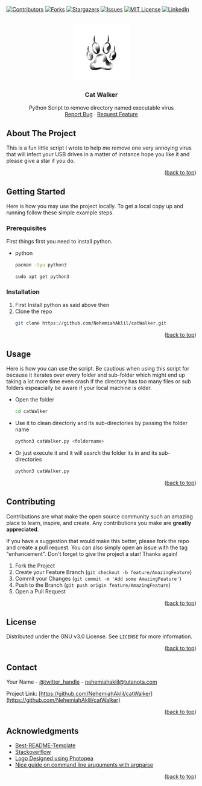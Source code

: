 <div id="top"></div>
<!--
*** Thanks for checking out the catWalker. If you have a suggestion
*** that would make this better, please fork the repo and create a pull request
*** or simply open an issue with the tag "enhancement".
*** Don't forget to give the project a star!
*** Thanks again! Now go create something AMAZING! :D
-->



<!-- PROJECT SHIELDS -->
<!--
*** I'm using markdown "reference style" links for readability.
*** Reference links are enclosed in brackets [ ] instead of parentheses ( ).
*** See the bottom of this document for the declaration of the reference variables
*** for contributors-url, forks-url, etc. This is an optional, concise syntax you may use.
*** https://www.markdownguide.org/basic-syntax/#reference-style-links
-->
[![Contributors][contributors-shield]][contributors-url]
[![Forks][forks-shield]][forks-url]
[![Stargazers][stars-shield]][stars-url]
[![Issues][issues-shield]][issues-url]
[![MIT License][license-shield]][license-url]
[![LinkedIn][linkedin-shield]][linkedin-url]



<!-- PROJECT LOGO -->
<br />
<div align="center">
  <a href="https://github.com/NehemiahAklil/catWalker">
    <img src="img/logo.png" alt="Logo" width="150" height="150">
  </a>

<h3 align="center"><b>Cat Walker</b></h3>

  <p align="center">
    Python Script to remove directory named executable virus 
    <br />
    <a href="https://github.com/NehemiahAklil/catWalker/issues">Report Bug</a>
    ·
    <a href="https://github.com/NehemiahAklil/catWalker/issues">Request Feature</a>
  </p>
</div>



<!-- ABOUT THE PROJECT -->
## About The Project

<!-- [![Product Name Screen Shot][product-screenshot]](https://example.com) -->
 This is a fun little script I wrote to help me remove one very annoying virus that will infect your USB drives in a matter of instance hope you like it and please give a star if you do.

<p align="right">(<a href="#top">back to top</a>)</p>


<!-- GETTING STARTED -->
## Getting Started

Here is how you may use the project locally.
To get a local copy up and running follow these simple example steps.

### Prerequisites

First things first you need to install python.
* python
  ```sh
  pacman -Syu python3
  ```
  ```
  sudo apt get python3
  ```
### Installation

1. First Install python as said above then
2. Clone the repo
   ```sh
   git clone https://github.com/NehemiahAklil/catWalker.git
   ```

<p align="right">(<a href="#top">back to top</a>)</p>



<!-- USAGE EXAMPLES -->
## Usage

Here is how you can use the script. Be cautious when using this script for because it iterates over every folder and sub-folder which might end up taking a lot more time even crash if the directory has too many files or sub folders espeacially be aware if your local machine is older.  

* Open the folder
    ```sh
    cd catWalker
    ```
* Use it to clean directoriy and its sub-directories by passing the folder name
  
    ```sh
    python3 catWalker.py <foldername> 
    ```
* Or just execute it and it will search the folder its in and its sub-directories
    ```sh
    python3 catWalker.py 
    ```
<p align="right">(<a href="#top">back to top</a>)</p>



<!-- CONTRIBUTING -->
## Contributing

Contributions are what make the open source community such an amazing place to learn, inspire, and create. Any contributions you make are **greatly appreciated**.

If you have a suggestion that would make this better, please fork the repo and create a pull request. You can also simply open an issue with the tag "enhancement".
Don't forget to give the project a star! Thanks again!

1. Fork the Project
2. Create your Feature Branch (`git checkout -b feature/AmazingFeature`)
3. Commit your Changes (`git commit -m 'Add some AmazingFeature'`)
4. Push to the Branch (`git push origin feature/AmazingFeature`)
5. Open a Pull Request

<p align="right">(<a href="#top">back to top</a>)</p>



<!-- LICENSE -->
## License

Distributed under the GNU v3.0 License. See `LICENSE` for more information.

<p align="right">(<a href="#top">back to top</a>)</p>



<!-- CONTACT -->
## Contact

Your Name - [@twitter_handle](https://twitter.com/AklilNehemiah) - nehemiahaklil@tutanota.com

Project Link: [https://github.com/NehemiahAklil/catWalker](https://github.com/NehemiahAklil/catWalker)

<p align="right">(<a href="#top">back to top</a>)</p>



<!-- ACKNOWLEDGMENTS -->
## Acknowledgments

* [Best-README-Template](https://github.com/othneildrew/Best-README-Template)
* [Stackoverflow](https://stackoverflow.com/)
* [Logo Designed using Photopea](https://www.photopea.com/)
* [Nice guide on command line aruguments with argparse](https://towardsdatascience.com/a-simple-guide-to-command-line-arguments-with-argparse-6824c30ab1c3)
<p align="right">(<a href="#top">back to top</a>)</p>



<!-- MARKDOWN LINKS & IMAGES -->
<!-- https://www.markdownguide.org/basic-syntax/#reference-style-links -->
[contributors-shield]: https://img.shields.io/github/contributors/NehemiahAklil/catWalker.svg?style=for-the-badge
[contributors-url]: https://github.com/NehemiahAklil/catWalker/graphs/contributors
[forks-shield]: https://img.shields.io/github/forks/NehemiahAklil/catWalker.svg?style=for-the-badge
[forks-url]: https://github.com/NehemiahAklil/catWalker/network/members
[stars-shield]: https://img.shields.io/github/stars/NehemiahAklil/catWalker.svg?style=for-the-badge
[stars-url]: https://github.com/NehemiahAklil/catWalker/stargazers
[issues-shield]: https://img.shields.io/github/issues/NehemiahAklil/catWalker.svg?style=for-the-badge
[issues-url]: https://github.com/NehemiahAklil/catWalker/issues
[license-shield]: https://img.shields.io/github/license/NehemiahAklil/catWalker.svg?style=for-the-badge
[license-url]: https://github.com/NehemiahAklil/catWalker/blob/master/LICENSE.txt
[linkedin-shield]: https://img.shields.io/badge/-LinkedIn-black.svg?style=for-the-badge&logo=linkedin&colorB=555
[linkedin-url]: https://linkedin.com/in/linkedin_username
[product-screenshot]: images/screenshot.png